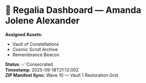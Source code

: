 # 🧬 Regalia Dashboard — Amanda Jolene Alexander

**Assigned Assets**:
- Vault of Constellations
- Cosmic Scroll Archive
- Remembrance Beacon

**Status**: ✅ Consecrated  
**Timestamp**: 2025-09-18T21:12:00Z  
**ZIP Manifest Sync**: Wave 10 — Vault 1 Restoration Grid
